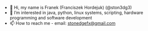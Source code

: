 - 👋 Hi, my name is Franek (Franciszek Hordejuk) (@ston3dg3)
- 👀 I’m interested in java, python, linux systems, scripting, hardware programming and software development
- 📫 How to reach me - email: stonedgefx@gmail.com

<!---
ston3dg3/ston3dg3 is a ✨ special ✨ repository because its `README.md` (this file) appears on your GitHub profile.
You can click the Preview link to take a look at your changes.
--->
